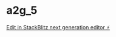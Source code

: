 # a2g_5

[Edit in StackBlitz next generation editor ⚡️](https://stackblitz.com/~/github.com/RemiKoder/a2g_5)